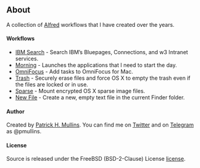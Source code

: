 ## About

A collection of [Alfred](http://www.alfredapp.com/) workflows that I have created over the years.

#### Workflows

- [IBM Search](https://github.com/phmullins/alfred-workflows/tree/master/net.pmullins.ibmsearch.alfred) - Search IBM’s Bluepages, Connections, and w3 Intranet services.
- [Morning](https://github.com/phmullins/alfred-workflows/tree/master/net.pmullins.morning.alfred) - Launches the applications that I need to start the day.
- [OmniFocus](https://github.com/phmullins/alfred-workflows/tree/master/net.pmullins.omnifocus.alfred) - Add tasks to OmniFocus for Mac.
- [Trash](https://github.com/phmullins/alfred-workflows/tree/master/net.pmullins.trash.alfred) - Securely erase files and force OS X to empty the trash even if the files are locked or in use.
- [Sparse](https://github.com/phmullins/alfred-workflows/tree/master/net.pmullins.sparse.alfred) - Mount encrypted OS X sparse image files.
- [New File](https://github.com/phmullins/alfred-workflows/tree/master/net.pmullins.newfile.alfred) - Create a new, empty text file in the current Finder folder.

#### Author
Created by [Patrick H. Mullins](http://www.pmullins.net/about). You can find me on  [Twitter](https://twitter.com/phmullins) and on [Telegram](https://telegram.org/) as @pmullins.

#### License
Source is released under the FreeBSD (BSD-2-Clause) License [license](license.md).